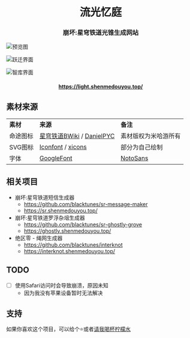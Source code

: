 <h1 align="center">流光忆庭</h1>
<h3 align="center">崩坏:星穹铁道光锥生成网站</h3>

![预览图](public/preview.webp)

![跃迁界面](readme/preview_1.webp)

![智库界面](readme/preview_2.webp)

<h4 align="center">
  <a href="https://light.shenmedouyou.top/">https://light.shenmedouyou.top/</a>
</h4>

## 素材来源

<table>
  <tr>
    <td>
      <b>素材</b>
    </td>
    <td>
      <b>来源</b>
    </td>
    <td><b>备注</b></td>
  </tr>
  <tr>
    <td>命途图标</td>
    <td><a href="https://wiki.biligame.com/sr/">星穹铁道BWiki</a> / <a href="https://www.miyoushe.com/sr/accountCenter/postList?id=298130464">DanielPYC</a></td>
    <td>素材版权为米哈游所有</td>
  </tr>
  <tr>
    <td>SVG图标</td>
    <td>
      <a href="https://www.iconfont.cn/">Iconfont</a> / <a href="https://xicons.org/#/">xicons</a>
    </td>
    <td>部分为自己绘制</td>
  </tr>
  <tr>
    <td>字体</td>
    <td>
      <a href="https://fonts.google.com/">GoogleFont</a>
    </td>
    <td>
      <a href="https://fonts.google.com/noto/specimen/Noto+Sans+SC">NotoSans</a>
    </td>
  </tr>
</table>

## 相关项目
- 崩坏:星穹铁道短信生成器
  - https://github.com/blacktunes/sr-message-maker
  - https://sr.shenmedouyou.top/
- 崩坏:星穹铁道罗浮杂俎生成器
  - https://github.com/blacktunes/sr-ghostly-grove
  - https://ghostly.shenmedouyou.top/
- 绝区零 - 绳网生成器
  - https://github.com/blacktunes/interknot
  - https://interknot.shenmedouyou.top/

## TODO

- [ ] 使用Safari访问时会导致崩溃，原因未知
  - 因为我没有苹果设备暂时无法解决

## 支持
如果你喜欢这个项目，可以给个⭐️或者[请我喝杯柠檬水](https://afdian.com/a/blacktune)
